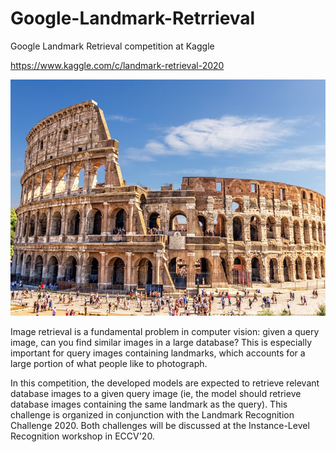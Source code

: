 # Google-Landmark-Retrrieval
Google Landmark Retrieval competition at Kaggle

https://www.kaggle.com/c/landmark-retrieval-2020

![01](./background_img_github.jpg)

Image retrieval is a fundamental problem in computer vision: given a query image, can you find similar images in a large database? This is especially important for query images containing landmarks, which accounts for a large portion of what people like to photograph.

In this competition, the developed models are expected to retrieve relevant database images to a given query image (ie, the model should retrieve database images containing the same landmark as the query). This challenge is organized in conjunction with the Landmark Recognition Challenge 2020. Both challenges will be discussed at the Instance-Level Recognition workshop in ECCV'20.

